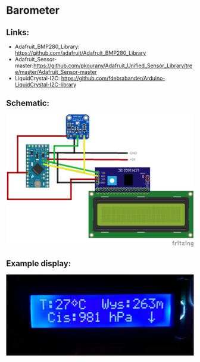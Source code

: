 # Barometer


## Links:
* Adafruit_BMP280_Library: https://github.com/adafruit/Adafruit_BMP280_Library
* Adafruit_Sensor-master:https://github.com/pkourany/Adafruit_Unified_Sensor_Library/tree/master/Adafruit_Sensor-master
* LiquidCrystal-I2C: https://github.com/fdebrabander/Arduino-LiquidCrystal-I2C-library

## Schematic:
![Screenshot](picture/Schematic.png)

## Example display:
![Screenshot](picture/example.jpg)